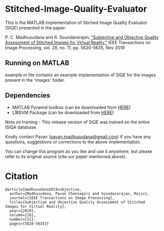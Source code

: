 # Stitched-Image-Quality-Evaluator

This is the MATLAB implementation of Stiched Image Quality Evaluator (SIQE) presented in the paper:

P. C. Madhusudana and R. Soundararajan, ["Subjective and Objective Quality Assessment of Stitched Images for Virtual Reality,"](https://ieeexplore.ieee.org/document/8736985) IEEE Transactions on Image Processing, vol. 28, no. 11, pp. 5620-5635, Nov 2019

## Running on MATLAB

example.m file contains an example implementation of SIQE for the images present in the 'images' folder.

## Dependencies

- MATLAB Pyramid toolbox (can be downloaded from [HERE](https://github.com/LabForComputationalVision/matlabPyrTools))
- LIBSVM Package (can be downloaded from [HERE](https://www.csie.ntu.edu.tw/~cjlin/libsvm/#download))

Note on training - This release version of SIQE was trained on the entire ISIQA database.

Kindly contact Pavan (pavan.madhusudana@gmail.com) if you have any questions, suggestions or corrections to the above implementation.

You can change this program as you like and use it anywhere, but please refer to its original source (cite our paper mentioned above).

# Citation
```
@article{madhusudana2019subjective,
  author={Madhusudana, Pavan Chennagiri and Soundararajan, Rajiv},
  journal={IEEE Transactions on Image Processing}, 
  title={Subjective and Objective Quality Assessment of Stitched Images for Virtual Reality}, 
  year={2019},
  volume={28},
  number={11},
  pages={5620-5635}}
  ```
